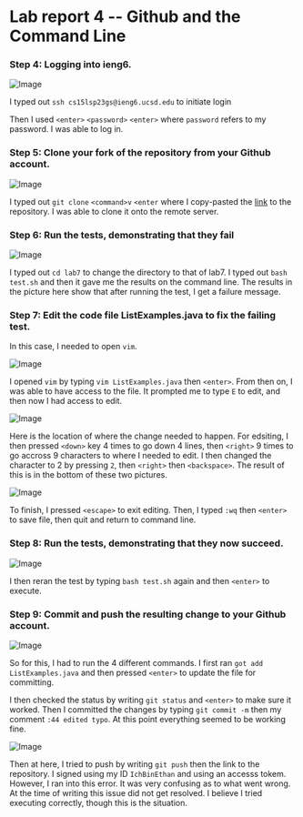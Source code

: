 # Lab report 4 -- Github and the Command Line

### Step 4: Logging into ieng6.

![Image](https://ichbinethan.github.io/cse15l-lab-reports/cs15Lab4.4.png)

I typed out `ssh cs15lsp23gs@ieng6.ucsd.edu` to initiate login

Then I used `<enter>` `<password>` `<enter>` where `password` refers to my password. I was able to log in.


### Step 5: Clone your fork of the repository from your Github account.

![Image](https://ichbinethan.github.io/cse15l-lab-reports/cs15Lab4.5.png)

I typed out `git clone` `<command>v` `<enter` where I copy-pasted the [link](https://github.com/ucsd-cse15l-s23/lab7) to the repository. I was able to clone it onto the remote server.


### Step 6: Run the tests, demonstrating that they fail

![Image](https://ichbinethan.github.io/cse15l-lab-reports/cs15Lab4.6.1.png)

I typed out `cd lab7` to change the directory to that of lab7. I typed out `bash test.sh` and then it gave me the results on the command line. The results in the picture here show that after running the test, I get a failure message.


### Step 7: Edit the code file ListExamples.java to fix the failing test.

In this case, I needed to open `vim`.

![Image](https://ichbinethan.github.io/cse15l-lab-reports/cs15lab4.E.png)

I opened `vim` by typing `vim ListExamples.java` then `<enter>`. From then on, I was able to have access to the file. It prompted me to type `E` to edit, and then now I had access to edit. 


![Image](https://ichbinethan.github.io/cse15l-lab-reports/cs15Lab4.7.1.png)

Here is the location of where the change needed to happen. For edsiting, I then pressed `<down>`  key 4 times to go down 4 lines, then `<right>` 9 times to go accross 9 characters to where I needed to edit. I then changed the character to 2 by pressing `2`, then `<right>` then `<backspace>`. The result of this is in the bottom of these two pictures.


![Image](https://ichbinethan.github.io/cse15l-lab-reports/cs15Lab4.7.2.png)

To finish, I pressed `<escape>` to exit editing. Then, I typed `:wq` then `<enter>` to save file, then quit and return to command line. 

### Step 8: Run the tests, demonstrating that they now succeed.

![Image](https://ichbinethan.github.io/cse15l-lab-reports/cs15Lab4.8.png)

I then reran the test by typing `bash test.sh` again and then `<enter>` to execute. 

### Step 9: Commit and push the resulting change to your Github account.

![Image](https://ichbinethan.github.io/cse15l-lab-reports/cs15lab4.9.1.png)

So for this, I had to run the 4 different commands. I first ran `got add ListExamples.java` and then pressed `<enter>` to update the file for committing.

I then checked the status by writing `git status` and `<enter>` to make sure it worked. Then I committed the changes by typing `git commit -m` then my comment `:44 edited typo`. At this point everything seemed to be working fine.

![Image](https://ichbinethan.github.io/cse15l-lab-reports/cs15lab4.9.2.png)

Then at here, I tried to push by writing `git push` then the link to the repository. I signed using my ID `IchBinEthan` and using an accesss tokem. However, I ran into this error. It was very confusing as to what went wrong. At the time of writing this issue did not get resolved. I believe I tried executing correctly, though this is the situation.
